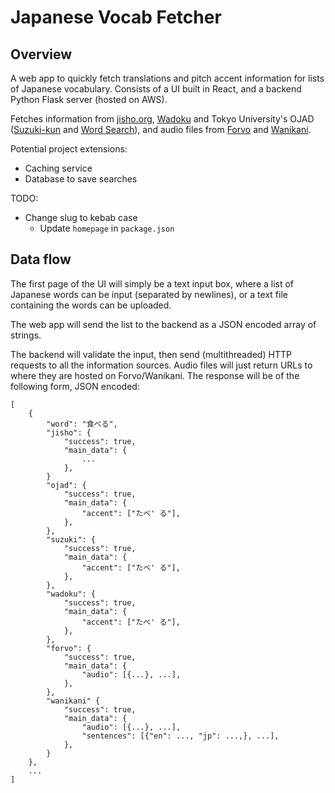 # Japanese Vocab Fetcher

## Overview

A web app to quickly fetch translations and pitch accent information for lists of Japanese
vocabulary. Consists of a UI built in React, and a backend Python Flask server (hosted on AWS).

Fetches information from [jisho.org](jisho.org), [Wadoku](wadoku.de) and Tokyo
University's OJAD ([Suzuki-kun](http://www.gavo.t.u-tokyo.ac.jp/ojad/eng/phrasing/index) and
[Word Search](http://www.gavo.t.u-tokyo.ac.jp/ojad/search)), and audio files from
[Forvo](forvo.com) and [Wanikani](wanikani.com).

Potential project extensions:
- Caching service
- Database to save searches

TODO:
- Change slug to kebab case
  - Update `homepage` in `package.json`


## Data flow

The first page of the UI will simply be a text input box, where a list of Japanese words can be
input (separated by newlines), or a text file containing the words can be uploaded.

The web app will send the list to the backend as a JSON encoded array of strings.

The backend will validate the input, then send (multithreaded) HTTP requests to all the information
sources. Audio files will just return URLs to where they are hosted on Forvo/Wanikani. The response
will be of the following form, JSON encoded:

```
[
    {
		"word": "食べる",
		"jisho": {
            "success": true,
            "main_data": {
                ...
            },
		}
		"ojad": {
            "success": true,
            "main_data": {
                "accent": ["たべ' る"],
            },
		},
		"suzuki": {
            "success": true,
            "main_data": {
                "accent": ["たべ' る"],
            },
		},
		"wadoku": {
            "success": true,
            "main_data": {
                "accent": ["たべ' る"],
            },
		},
	    "forvo": {
            "success": true,
            "main_data": {
                "audio": [{...}, ...],
            },
	    },
		"wanikani" {
            "success": true,
            "main_data": {
                "audio": [{...}, ...],
                "sentences": [{"en": ..., "jp": ...,}, ...],
            },
		}
    },
    ...
]
```
